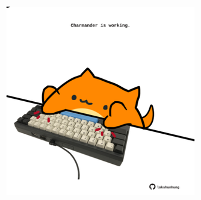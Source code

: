<!-- built at 31/07/2024, 06:00:44 UTC -->
<p align="center">
  <img width="500" height="500" src="./ReadmeImage.svg">
</p>
